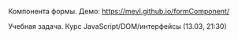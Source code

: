 Компонента формы. Демо: https://mevl.github.io/formComponent/

Учебная задача. Курс JavaScript/DOM/интерфейсы (13.03, 21:30)
